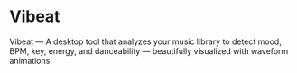 # Vibeat
 Vibeat — A desktop tool that analyzes your music library to detect mood, BPM, key, energy, and danceability — beautifully visualized with waveform animations.
